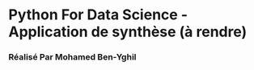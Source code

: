 <h1>Python For Data Science - Application de synthèse (à rendre)</h1>
<h3>Réalisé Par Mohamed Ben-Yghil</h3>
